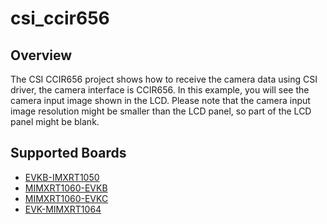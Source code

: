 # csi_ccir656

## Overview
The CSI CCIR656 project shows how to receive the camera data using CSI driver,
the camera interface is CCIR656. In this example, you will see the camera input
image shown in the LCD. Please note that the camera input image resolution
might be smaller than the LCD panel, so part of the LCD panel might be blank.

## Supported Boards
- [EVKB-IMXRT1050](../../../_boards/evkbimxrt1050/driver_examples/csi/ccir656/example_board_readme.md)
- [MIMXRT1060-EVKB](../../../_boards/evkbmimxrt1060/driver_examples/csi/ccir656/example_board_readme.md)
- [MIMXRT1060-EVKC](../../../_boards/evkcmimxrt1060/driver_examples/csi/ccir656/example_board_readme.md)
- [EVK-MIMXRT1064](../../../_boards/evkmimxrt1064/driver_examples/csi/ccir656/example_board_readme.md)
